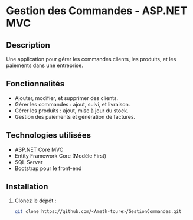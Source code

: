 # Gestion des Commandes - ASP.NET MVC

## Description

Une application pour gérer les commandes clients, les produits, et les paiements dans une entreprise.

## Fonctionnalités

- Ajouter, modifier, et supprimer des clients.
- Gérer les commandes : ajout, suivi, et livraison.
- Gérer les produits : ajout, mise à jour du stock.
- Gestion des paiements et génération de factures.

## Technologies utilisées

- ASP.NET Core MVC
- Entity Framework Core (Modèle First)
- SQL Server
- Bootstrap pour le front-end

## Installation

1. Clonez le dépôt :
   ```bash
   git clone https://github.com/<Ameth-toure>/GestionCommandes.git
   ```
